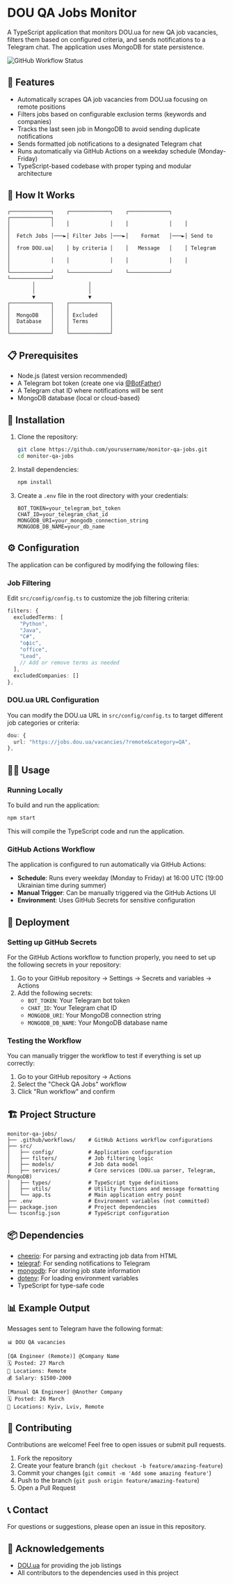 # DOU QA Jobs Monitor

A TypeScript application that monitors DOU.ua for new QA job vacancies, filters them based on configured criteria, and sends notifications to a Telegram chat. The application uses MongoDB for state persistence.

![GitHub Workflow Status](https://img.shields.io/github/actions/workflow/status/tonyparkerov/monitor-qa-jobs/check-qa-jobs.yml?style=flat-square)

## 🚀 Features

- Automatically scrapes QA job vacancies from DOU.ua focusing on remote positions
- Filters jobs based on configurable exclusion terms (keywords and companies)
- Tracks the last seen job in MongoDB to avoid sending duplicate notifications
- Sends formatted job notifications to a designated Telegram chat
- Runs automatically via GitHub Actions on a weekday schedule (Monday-Friday)
- TypeScript-based codebase with proper typing and modular architecture

## 🔄 How It Works

```
┌─────────────┐    ┌─────────────┐    ┌─────────────┐    ┌─────────────┐
│             │    │             │    │             │    │             │
│  Fetch Jobs │───►│ Filter Jobs │───►│    Format   │───►│ Send to     │
│  from DOU.ua│    │ by criteria │    │   Message   │    │ Telegram    │
│             │    │             │    │             │    │             │
└─────────────┘    └─────────────┘    └─────────────┘    └─────────────┘
        │                 │
        │                 │
        ▼                 ▼
┌─────────────┐    ┌─────────────┐
│             │    │             │
│  MongoDB    │    │ Excluded    │
│  Database   │    │ Terms       │
│             │    │             │
└─────────────┘    └─────────────┘
```

## 📋 Prerequisites

- Node.js (latest version recommended)
- A Telegram bot token (create one via [@BotFather](https://t.me/botfather))
- A Telegram chat ID where notifications will be sent
- MongoDB database (local or cloud-based)

## 🔧 Installation

1. Clone the repository:

   ```bash
   git clone https://github.com/yourusername/monitor-qa-jobs.git
   cd monitor-qa-jobs
   ```

2. Install dependencies:

   ```bash
   npm install
   ```

3. Create a `.env` file in the root directory with your credentials:
   ```
   BOT_TOKEN=your_telegram_bot_token
   CHAT_ID=your_telegram_chat_id
   MONGODB_URI=your_mongodb_connection_string
   MONGODB_DB_NAME=your_db_name
   ```

## ⚙️ Configuration

The application can be configured by modifying the following files:

### Job Filtering

Edit `src/config/config.ts` to customize the job filtering criteria:

```typescript
filters: {
  excludedTerms: [
    "Python",
    "Java",
    "C#",
    "офіс",
    "office",
    "Lead",
    // Add or remove terms as needed
  ],
  excludedCompanies: []
},
```

### DOU.ua URL Configuration

You can modify the DOU.ua URL in `src/config/config.ts` to target different job categories or criteria:

```typescript
dou: {
  url: "https://jobs.dou.ua/vacancies/?remote&category=QA",
},
```

## 🏃‍♂️ Usage

### Running Locally

To build and run the application:

```bash
npm start
```

This will compile the TypeScript code and run the application.

### GitHub Actions Workflow

The application is configured to run automatically via GitHub Actions:

- **Schedule**: Runs every weekday (Monday to Friday) at 16:00 UTC (19:00 Ukrainian time during summer)
- **Manual Trigger**: Can be manually triggered via the GitHub Actions UI
- **Environment**: Uses GitHub Secrets for sensitive configuration

## 🚀 Deployment

### Setting up GitHub Secrets

For the GitHub Actions workflow to function properly, you need to set up the following secrets in your repository:

1. Go to your GitHub repository → Settings → Secrets and variables → Actions
2. Add the following secrets:
   - `BOT_TOKEN`: Your Telegram bot token
   - `CHAT_ID`: Your Telegram chat ID
   - `MONGODB_URI`: Your MongoDB connection string
   - `MONGODB_DB_NAME`: Your MongoDB database name

### Testing the Workflow

You can manually trigger the workflow to test if everything is set up correctly:

1. Go to your GitHub repository → Actions
2. Select the "Check QA Jobs" workflow
3. Click "Run workflow" and confirm

## 🏗️ Project Structure

```
monitor-qa-jobs/
├── .github/workflows/    # GitHub Actions workflow configurations
├── src/
│   ├── config/           # Application configuration
│   ├── filters/          # Job filtering logic
│   ├── models/           # Job data model
│   ├── services/         # Core services (DOU.ua parser, Telegram, MongoDB)
│   ├── types/            # TypeScript type definitions
│   ├── utils/            # Utility functions and message formatting
│   └── app.ts            # Main application entry point
├── .env                  # Environment variables (not committed)
├── package.json          # Project dependencies
└── tsconfig.json         # TypeScript configuration
```

## 📦 Dependencies

- [cheerio](https://github.com/cheeriojs/cheerio): For parsing and extracting job data from HTML
- [telegraf](https://github.com/telegraf/telegraf): For sending notifications to Telegram
- [mongodb](https://github.com/mongodb/node-mongodb-native): For storing job state information
- [dotenv](https://github.com/motdotla/dotenv): For loading environment variables
- TypeScript for type-safe code

## 📊 Example Output

Messages sent to Telegram have the following format:

```
📊 DOU QA vacancies

[QA Engineer (Remote)] @Company Name
🗓️ Posted: 27 March
📍 Locations: Remote
💰 Salary: $1500-2000

[Manual QA Engineer] @Another Company
🗓️ Posted: 26 March
📍 Locations: Kyiv, Lviv, Remote
```

## 🤝 Contributing

Contributions are welcome! Feel free to open issues or submit pull requests.

1. Fork the repository
2. Create your feature branch (`git checkout -b feature/amazing-feature`)
3. Commit your changes (`git commit -m 'Add some amazing feature'`)
4. Push to the branch (`git push origin feature/amazing-feature`)
5. Open a Pull Request

## 📞 Contact

For questions or suggestions, please open an issue in this repository.

## 🙏 Acknowledgements

- [DOU.ua](https://dou.ua) for providing the job listings
- All contributors to the dependencies used in this project
